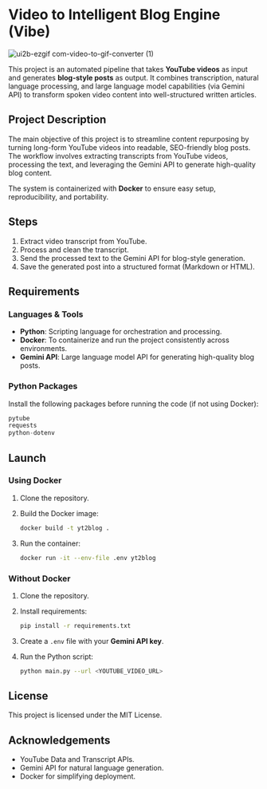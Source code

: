 # Video to Intelligent Blog Engine (Vibe)
![ui2b-ezgif com-video-to-gif-converter (1)](https://github.com/user-attachments/assets/bf4e8f7d-34f8-4ffa-a451-041c13438bae)

This project is an automated pipeline that takes **YouTube videos** as input and generates **blog-style posts** as output. It combines transcription, natural language processing, and large language model capabilities (via Gemini API) to transform spoken video content into well-structured written articles.


## Project Description

The main objective of this project is to streamline content repurposing by turning long-form YouTube videos into readable, SEO-friendly blog posts. The workflow involves extracting transcripts from YouTube videos, processing the text, and leveraging the Gemini API to generate high-quality blog content.

The system is containerized with **Docker** to ensure easy setup, reproducibility, and portability.

## Steps

1. Extract video transcript from YouTube.
2. Process and clean the transcript.
3. Send the processed text to the Gemini API for blog-style generation.
4. Save the generated post into a structured format (Markdown or HTML).

## Requirements

### Languages & Tools

* **Python**: Scripting language for orchestration and processing.
* **Docker**: To containerize and run the project consistently across environments.
* **Gemini API**: Large language model API for generating high-quality blog posts.

### Python Packages

Install the following packages before running the code (if not using Docker):

```python
pytube
requests
python-dotenv
```

## Launch

### Using Docker

1. Clone the repository.
2. Build the Docker image:

   ```bash
   docker build -t yt2blog .
   ```
3. Run the container:

   ```bash
   docker run -it --env-file .env yt2blog
   ```

### Without Docker
1. Clone the repository.
2. Install requirements:

   ```bash
   pip install -r requirements.txt
   ```
3. Create a `.env` file with your **Gemini API key**.
4. Run the Python script:

   ```bash
   python main.py --url <YOUTUBE_VIDEO_URL>
   ```

## License
This project is licensed under the MIT License.

## Acknowledgements
* YouTube Data and Transcript APIs.
* Gemini API for natural language generation.
* Docker for simplifying deployment.
